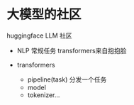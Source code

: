 # 大模型的社区
huggingface LLM 社区
- NLP 常规任务
     transformers来自抱抱脸

- transformers
    - pipeline(task)
        分发一个任务
    - model
    - tokenizer...